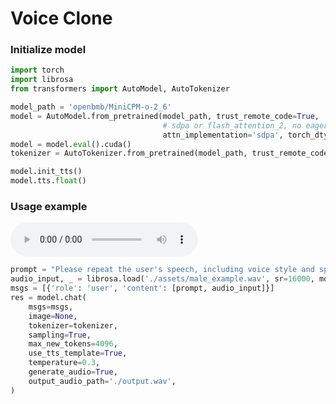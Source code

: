 # Voice Clone

### Initialize model

```python
import torch
import librosa
from transformers import AutoModel, AutoTokenizer

model_path = 'openbmb/MiniCPM-o-2_6'
model = AutoModel.from_pretrained(model_path, trust_remote_code=True,
                                  # sdpa or flash_attention_2, no eager
                                  attn_implementation='sdpa', torch_dtype=torch.bfloat16)
model = model.eval().cuda()
tokenizer = AutoTokenizer.from_pretrained(model_path, trust_remote_code=True)

model.init_tts()
model.tts.float()
```

### Usage example

<audio controls>
  <source src="./assets/male_example.wav" type="audio/wav">
  example audio case
</audio>

```python
prompt = "Please repeat the user's speech, including voice style and speech content."
audio_input, _ = librosa.load('./assets/male_example.wav', sr=16000, mono=True)
msgs = [{'role': 'user', 'content': [prompt, audio_input]}]
res = model.chat(
    msgs=msgs,
    image=None,
    tokenizer=tokenizer,
    sampling=True,
    max_new_tokens=4096,
    use_tts_template=True,
    temperature=0.3,
    generate_audio=True,
    output_audio_path='./output.wav',
)
```
